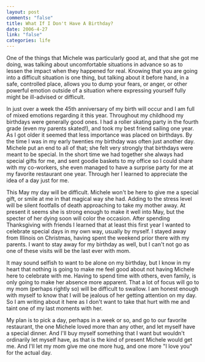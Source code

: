 ```yaml
--- 
layout: post
comments: "false"
title: What If I Don't Have A Birthday?
date: 2006-4-27
link: "false"
categories: life
---
```

One of the things that Michele was particularly good at, and that she got me doing, was talking about uncomfortable situations in advance so as to lessen the impact when they happened for real. Knowing that you are going into a difficult situation is one thing, but talking about it before hand, in a safe, controlled place, allows you to dump your fears, or anger, or other powerful emotion outside of a situation where expressing yourself fully might be ill-advised or difficult.

In just over a week the 45th anniversary of my birth will occur and I am full of mixed emotions regarding it this year. Throughout my childhood my birthdays were generally good ones. I had a roller skating party in the fourth grade (even my parents skated!), and took my best friend sailing one year. As I got older it seemed that less importance was placed on birthdays. By the time I was in my early twenties my birthday was often just another day. Michele put an end to all of that; she felt very strongly that birthdays were meant to be special. In the short time we had together she always had special gifts for me, and sent goodie baskets to my office so I could share with my co-workers, she even managed to have a surprise party for me at my favorite restaurant one year. Through her I learned to appreciate the idea of a day just for me.

This May my day will be difficult. Michele won't be here to give me a special gift, or smile at me in that magical way she had. Adding to the stress level will be silent footfalls of death approaching to take my mother away. At present it seems she is strong enough to make it well into May, but the specter of her dying soon will color the occasion.  After spending Thanksgiving with friends I learned that at least this first year I wanted to celebrate special days in my own way, usually by myself. I stayed away from Illinois on Christmas, having spent the weekend prior there with my parents. I want to stay away for my birthday as well, but I can't not go as one of these visits will be the last ever with mom.

It may sound selfish to want to be alone on my birthday, but I know in my heart that nothing is going to make me feel good about not having Michele here to celebrate with me. Having to spend time with others, even family, is only going to make her absence more apparent. That a lot of focus will go to my mom (perhaps rightly so) will be difficult to swallow. I am honest enough with myself to know that I will be jealous of her getting attention on my day. So I am writing about it here as I don't want to take that hurt with me and taint one of my last moments with her.

My plan is to pick a day, perhaps in a week or so, and go to our favorite restaurant, the one Michele loved more than any other, and let myself have a special dinner. And I'll buy myself something that I want but wouldn't ordinarily let myself have, as that is the kind of present Michele would get me. And I'll let my mom give me one more hug, and one more "I love you" for the actual day.

